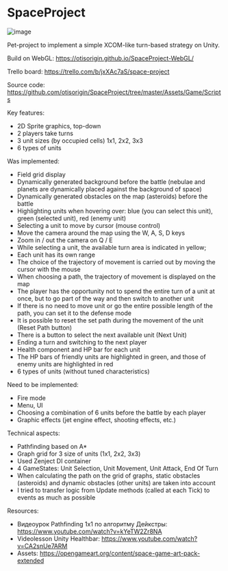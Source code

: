 # SpaceProject

![image](https://user-images.githubusercontent.com/29784234/132104531-22b2cd26-48f0-43be-8c25-62dfcc75f552.png)

Pet-project to implement a simple XCOM-like turn-based strategy on Unity.

Build on WebGL: https://otisorigin.github.io/SpaceProject-WebGL/

Trello board: https://trello.com/b/jxXAc7aS/space-project

Source code: https://github.com/otisorigin/SpaceProject/tree/master/Assets/Game/Scripts

Key features:
 - 2D Sprite graphics, top-down
 - 2 players take turns
 - 3 unit sizes (by occupied cells) 1x1, 2x2, 3x3
 - 6 types of units
 
Was implemented: 
 - Field grid display
 - Dynamically generated background before the battle (nebulae and planets are dynamically placed against the background of space)
 - Dynamically generated obstacles on the map (asteroids) before the battle
 - Highlighting units when hovering over: blue (you can select this unit), green (selected unit), red (enemy unit)
 - Selecting a unit to move by cursor (mouse control)
 - Move the camera around the map using the W, A, S, D keys
 - Zoom in / out the camera on Q / E
 - While selecting a unit, the available turn area is indicated in yellow;
 - Each unit has its own range
 - The choice of the trajectory of movement is carried out by moving the cursor with the mouse
 - When choosing a path, the trajectory of movement is displayed on the map
 - The player has the opportunity not to spend the entire turn of a unit at once, but to go part of the way and then switch to another unit
 - If there is no need to move unit or go the entire possible length of the path, you can set it to the defense mode
 - It is possible to reset the set path during the movement of the unit (Reset Path button)
 - There is a button to select the next available unit (Next Unit)
 - Ending a turn and switching to the next player
 - Health component and HP bar for each unit
 - The HP bars of friendly units are highlighted in green, and those of enemy units are highlighted in red
 - 6 types of units (without tuned characteristics)

Need to be implemented:
 - Fire mode
 - Menu, UI
 - Choosing a combination of 6 units before the battle by each player
 - Graphic effects (jet engine effect, shooting effects, etc.)
 
Technical aspects:
 - Pathfinding based on A*
 - Graph grid for 3 size of units (1х1, 2х2, 3х3)
 - Used Zenject DI container
 - 4 GameStates: Unit Selection, Unit Movement, Unit Attack, End Of Turn
 - When calculating the path on the grid of graphs, static obstacles (asteroids) and dynamic obstacles (other units) are taken into account
 - I tried to transfer logic from Update methods (called at each Tick) to events as much as possible

Resources:
 - Видеоурок Pathfinding 1x1 по алгоритму Дейкстры: https://www.youtube.com/watch?v=kYeTW2Zr8NA
 - Videolesson Unity Healthbar: https://www.youtube.com/watch?v=CA2snUe7ARM
 - Assets: https://opengameart.org/content/space-game-art-pack-extended
 
